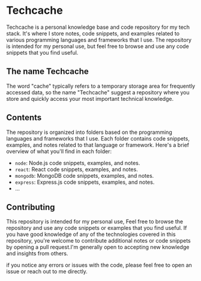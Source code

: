 # Techcache

Techcache is a personal knowledge base and code repository for my tech stack. It's where I store notes, code snippets, and examples related to various programming languages and frameworks that I use. The repository is intended for my personal use, but feel free to browse and use any code snippets that you find useful.

## The name Techcache

The word "cache" typically refers to a temporary storage area for frequently accessed data, so the name "Techcache" suggest a repository where you store and quickly access your most important technical knowledge.

## Contents

The repository is organized into folders based on the programming languages and frameworks that I use. Each folder contains code snippets, examples, and notes related to that language or framework. Here's a brief overview of what you'll find in each folder:

- `node`: Node.js code snippets, examples, and notes.
- `react`: React code snippets, examples, and notes.
- `mongodb`: MongoDB code snippets, examples, and notes.
- `express`: Express.js code snippets, examples, and notes.
- ...


## Contributing

This repository is intended for my personal use, Feel free to browse the repository and use any code snippets or examples that you find useful. If you have good knowledge of any of the technologies covered in this repository, you're welcome to contribute additional notes or code snippets by opening a pull request.I'm generally open to accepting new knowledge and insights from others.

if you notice any errors or issues with the code, please feel free to open an issue or reach out to me directly.

